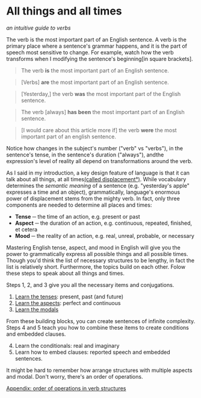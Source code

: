 # All things and all times
_an intuitive guide to verbs_

The verb is the most important part of an English sentence. A verb is the primary
place where a sentence's grammar happens, and it is the part of speech most
sensitive to change. For example, watch how the verb transforms when I modifying
the sentence's beginning[in square brackets]. 

>The verb **is** the most important part of an English sentence.

>[Verbs] **are** the most important part of an English sentence.

>[Yesterday,] the verb **was** the most important part of the English sentence.

>The verb [always] **has been** the most important part of an English sentence.

>[I would care about this article more if] the verb **were** the most important part
>of an english sentence.

Notice how changes in the subject's number ("verb" vs "verbs"), in the sentence's tense, in the sentence's duration ("always"), andthe expression's level of reality all depend on transformations around the verb.

As I said in my introduction, a key design feature of language is that it
can talk about all things, at all times[(called displacement°)](https://www.thoughtco.com/displacement-language-term-1690399).
While vocabulary determines the _semantic meaning_ of a sentence (e.g. "yesterday's apple" expresses a time and an object), grammatically, language's enormous
power of displacement stems from the mighty verb. In fact, only three components
are needed to determine all places and times:

* **Tense** ─ the time of an action, e.g. present or past
* **Aspect** ─ the duration of an action, e.g. continuous, repeated, finished, et cetera
* **Mood** ─ the reality of an action, e.g. real, unreal, probable, or necessary

Mastering English tense, aspect, and mood in English will give you the power
to grammatically express all possible things and all possible times. Though you'd
think the list of necessary structures to be lengthy, in fact the list is relatively
short. Furthermore, the topics build on each other. Folow these steps to speak
about all things and times.


Steps 1, 2, and 3 give you all the necessary items and conjugations.

1. [Learn the tenses](./tense-and-aspect.md): present, past (and future)
2. [Learn the aspects](./tense-and-aspect.md#aspect): perfect and continuous
3. [Learn the modals](./modals.md)

From these building blocks, you can create sentences of infinite complexity. 
Steps 4 and 5 teach you how to combine these items to create conditions and
embedded clauses.

4. Learn the conditionals: real and imaginary
5. Learn how to embed clauses: reported speech and embedded sentences.

It might be hard to remember how arrange structures with multiple aspects and modal.
Don't worry, there's an order of operations.

[Appendix: order of operations in verb structures](order-of-operations.md)
